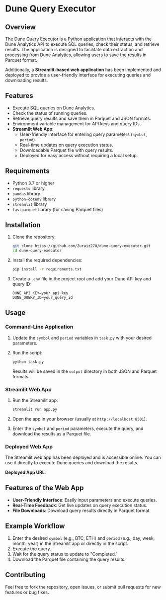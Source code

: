 # Dune Query Executor

## Overview

The Dune Query Executor is a Python application that interacts with the Dune Analytics API to execute SQL queries, check their status, and retrieve results. The application is designed to facilitate data extraction and processing from Dune Analytics, allowing users to save the results in Parquet format.

Additionally, a **Streamlit-based web application** has been implemented and deployed to provide a user-friendly interface for executing queries and downloading results.

## Features

- Execute SQL queries on Dune Analytics.
- Check the status of running queries.
- Retrieve query results and save them in Parquet and JSON formats.
- Environment variable management for API keys and query IDs.
- **Streamlit Web App**:
  - User-friendly interface for entering query parameters (`symbol`, `period`).
  - Real-time updates on query execution status.
  - Downloadable Parquet file with query results.
  - Deployed for easy access without requiring a local setup.

## Requirements

- Python 3.7 or higher
- `requests` library
- `pandas` library
- `python-dotenv` library
- `streamlit` library
- `fastparquet` library (for saving Parquet files)

## Installation

1. Clone the repository:

   ```bash
   git clone https://github.com/Zuraiz270/dune-query-executor.git
   cd dune-query-executor
   ```

2. Install the required dependencies:

   ```bash
   pip install -r requirements.txt
   ```

3. Create a `.env` file in the project root and add your Dune API key and query ID:

   ```env
   DUNE_API_KEY=your_api_key
   DUNE_QUERY_ID=your_query_id
   ```

## Usage

### Command-Line Application

1. Update the `symbol` and `period` variables in `task.py` with your desired parameters.
2. Run the script:

   ```bash
   python task.py
   ```

   Results will be saved in the `output` directory in both JSON and Parquet formats.

### Streamlit Web App

1. Run the Streamlit app:

   ```bash
   streamlit run app.py
   ```

2. Open the app in your browser (usually at `http://localhost:8501`).
3. Enter the `symbol` and `period` parameters, execute the query, and download the results as a Parquet file.

### Deployed Web App

The Streamlit web app has been deployed and is accessible online. You can use it directly to execute Dune queries and download the results.

**Deployed App URL**:

## Features of the Web App

- **User-Friendly Interface**: Easily input parameters and execute queries.
- **Real-Time Feedback**: Get live updates on query execution status.
- **File Downloads**: Download query results directly in Parquet format.

## Example Workflow

1. Enter the desired `symbol` (e.g., BTC, ETH) and `period` (e.g., day, week, month, year) in the Streamlit app or directly in the script.
2. Execute the query.
3. Wait for the query status to update to "Completed."
4. Download the Parquet file containing the query results.

## Contributing

Feel free to fork the repository, open issues, or submit pull requests for new features or bug fixes.
